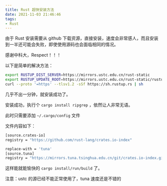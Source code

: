 ```yaml
---
title: Rust 超快安装方法
date: 2021-11-03 21:46:46
tags:
- Rust
---
```

由于 Rust 安装需要从 github 下载资源，直接安装，速度会非常感人，而且安装到一半还可能会失败，即使使用源码也会面临相同的情况。

感谢中科大，Respect！！！

以下是简单的解决方法：

```bash
export RUSTUP_DIST_SERVER=https://mirrors.ustc.edu.cn/rust-static
export RUSTUP_UPDATE_ROOT=https://mirrors.ustc.edu.cn/rust-static/rustup
curl --proto '=https' --tlsv1.2 -sSf https://sh.rustup.rs | sh
```

几乎不出一分钟，就安装成功了。

安装成功，执行个 `cargo install ripgrep` ，依然让人非常无语。

此时只需要添加 `~/.cargo/config` 文件

文件内容如下：

```bash
[source.crates-io]                                                                                                                                                                                              
registry = "https://github.com/rust-lang/crates.io-index"

replace-with = 'tuna'
[source.tuna]
registry = "https://mirrors.tuna.tsinghua.edu.cn/git/crates.io-index.git"
```

这样能就能愉快的  `cargo install/run/build` 了。

注意：ustc 的源已经不能正常使用了，tuna 速度还是不错的
